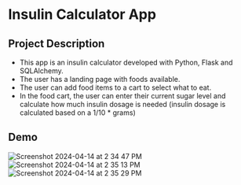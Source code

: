 # Insulin Calculator App

## Project Description
 - This app is an insulin calculator developed with Python, Flask and SQLAlchemy.
 - The user has a landing page with foods available.
 - The user can add food items to a cart to select what to eat.
 - In the food cart, the user can enter their current sugar level and calculate how much insulin dosage is needed (insulin dosage is calculated based on a 1/10 * grams)

## Demo
![Screenshot 2024-04-14 at 2 34 47 PM](https://github.com/sebmedina-pers/app-insulin-2023/assets/99841320/a9a95040-bce2-4f54-b6c0-66bc9e1add42)
![Screenshot 2024-04-14 at 2 35 13 PM](https://github.com/sebmedina-pers/app-insulin-2023/assets/99841320/b0cc3ea6-3475-445f-b547-cb82b580aef8)
![Screenshot 2024-04-14 at 2 35 29 PM](https://github.com/sebmedina-pers/app-insulin-2023/assets/99841320/7c3ac4de-0e1c-4de4-8a9d-76ba2b899c23)
